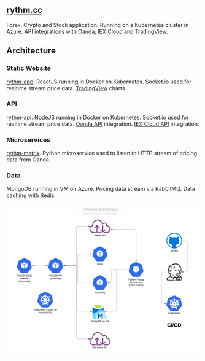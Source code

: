 ## [rythm.cc](http://app.rythm.cc)

Forex, Crypto and Stock application. Running on a Kubernetes cluster in Azure. API integrations with [Oanda](https://www.oanda.com/us-en/), [IEX Cloud](https://iexcloud.io/) and [TradingView](https://www.tradingview.com/).

## Architecture

### Static Website

[rythm-app](https://github.com/brandonvio/rythm-app "rythm-app - Github"). ReactJS running in Docker on Kubernetes. Socket.io used for realtime stream price data. [TradingView](https://www.tradingview.com/HTML5-stock-forex-bitcoin-charting-library/?library=cloud-widget) charts.

### API

[rythm-api](https://github.com/brandonvio/rythm-app "rythm-api - Github"). NodeJS running in Docker on Kubernetes. Socket.io used for realtime stream price data. [Oanda API](https://developer.oanda.com/rest-live-v20/introduction/) integration. [IEX Cloud API](https://iexcloud.io/) integration.

### Microservices

[rythm-matrix](https://github.com/brandonvio/rythm-matrix "rythm-api - Github"). Python microservice used to listen to HTTP stream of pricing data from Oanda.

### Data

MongoDB running in VM on Azure. Pricing data stream via RabbitMQ. Data caching with Redis.

![Architecture](https://raw.githubusercontent.com/brandonvio/rythm-matrix/master/arch2.png)
